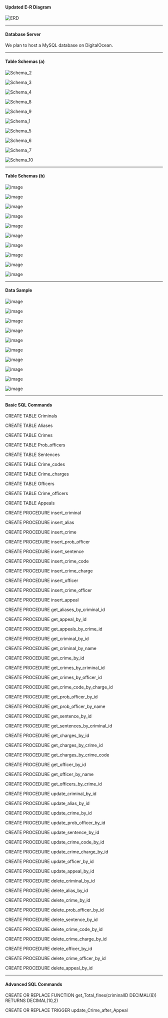 #### Updated E-R Diagram

![ERD](./images/ERD.png)

---

#### Database Server

We plan to host a MySQL database on DigitalOcean.

---

#### Table Schemas (a)

![Schema_2](./images/Schemas/Schema_2.png)

![Schema_3](./images/Schemas/Schema_3.png)

![Schema_4](./images/Schemas/Schema_4.png)

![Schema_8](./images/Schemas/Schema_8.png)

![Schema_9](./images/Schemas/Schema_9.png)

![Schema_1](./images/Schemas/Schema_1.png)

![Schema_5](./images/Schemas/Schema_5.png)

![Schema_6](./images/Schemas/Schema_6.png)

![Schema_7](./images/Schemas/Schema_7.png)

![Schema_10](./images/Schemas/Schema_10.png)

---

#### Table Schemas (b)

![image](https://github.com/kakary-cc/Crime-Tracking-Database-System/assets/165611994/258aab57-9ee8-420c-bce6-8dd771c11775)

![image](https://github.com/kakary-cc/Crime-Tracking-Database-System/assets/165611994/7eb14f53-8d95-41a1-88f1-028530f08f95)

![image](https://github.com/kakary-cc/Crime-Tracking-Database-System/assets/165611994/14faeb91-2293-43f2-9d96-e6d6dca52cba)

![image](https://github.com/kakary-cc/Crime-Tracking-Database-System/assets/165611994/1f812c66-8489-431f-8d25-637973ebdd94)

![image](https://github.com/kakary-cc/Crime-Tracking-Database-System/assets/165611994/b99fc213-9385-4113-b91e-2dc4621a0160)

![image](https://github.com/kakary-cc/Crime-Tracking-Database-System/assets/165611994/10f3fc74-ca23-4253-b477-c79342eb0796)

![image](https://github.com/kakary-cc/Crime-Tracking-Database-System/assets/165611994/78e54c5f-e991-47da-9c84-9d960ac8dac5)

![image](https://github.com/kakary-cc/Crime-Tracking-Database-System/assets/165611994/67c111df-c2d5-4c88-9a1b-34041c61636e)

![image](https://github.com/kakary-cc/Crime-Tracking-Database-System/assets/165611994/b6d7ebc6-0691-4966-8cf3-d31c5d86d5f0)

![image](https://github.com/kakary-cc/Crime-Tracking-Database-System/assets/165611994/e26b3324-5735-4792-a309-1c7d9765d777)

---

#### Data Sample

![image](https://github.com/kakary-cc/Crime-Tracking-Database-System/assets/165611994/8f8a3181-05e2-4652-9f70-2af7d7a5e8ed)

![image](https://github.com/kakary-cc/Crime-Tracking-Database-System/assets/165611994/141c770f-d86b-42d1-8ca0-083c27d7956d)

![image](https://github.com/kakary-cc/Crime-Tracking-Database-System/assets/165611994/cb486d44-d047-48f9-90a0-4c9782081a9f)

![image](https://github.com/kakary-cc/Crime-Tracking-Database-System/assets/165611994/412f3e54-8d43-4c0e-adbb-0e8fab89229b)

![image](https://github.com/kakary-cc/Crime-Tracking-Database-System/assets/165611994/4175edd2-46d9-4662-9f9b-e6c3c17bc948)

![image](https://github.com/kakary-cc/Crime-Tracking-Database-System/assets/165611994/b2849318-9c93-4af1-926a-bd5c66ff7a6a)

![image](https://github.com/kakary-cc/Crime-Tracking-Database-System/assets/165611994/f65038bf-588e-4777-a2a9-8aa4689a2633)

![image](https://github.com/kakary-cc/Crime-Tracking-Database-System/assets/165611994/33076cbc-2bfb-4509-b8a2-55f6367cc72b)

![image](https://github.com/kakary-cc/Crime-Tracking-Database-System/assets/165611994/85485933-c4de-4b43-ac38-e7e0b97869b0)

![image](https://github.com/kakary-cc/Crime-Tracking-Database-System/assets/165611994/539feba9-d238-41f0-93bf-b9bcb62fe556)

---

#### Basic SQL Commands

CREATE TABLE Criminals

CREATE TABLE Aliases

CREATE TABLE Crimes

CREATE TABLE Prob_officers

CREATE TABLE Sentences

CREATE TABLE Crime_codes

CREATE TABLE Crime_charges

CREATE TABLE Officers

CREATE TABLE Crime_officers

CREATE TABLE Appeals

CREATE PROCEDURE insert_criminal

CREATE PROCEDURE insert_alias

CREATE PROCEDURE insert_crime

CREATE PROCEDURE insert_prob_officer

CREATE PROCEDURE insert_sentence

CREATE PROCEDURE insert_crime_code

CREATE PROCEDURE insert_crime_charge

CREATE PROCEDURE insert_officer

CREATE PROCEDURE insert_crime_officer

CREATE PROCEDURE insert_appeal

CREATE PROCEDURE get_aliases_by_criminal_id

CREATE PROCEDURE get_appeal_by_id

CREATE PROCEDURE get_appeals_by_crime_id

CREATE PROCEDURE get_criminal_by_id

CREATE PROCEDURE get_criminal_by_name

CREATE PROCEDURE get_crime_by_id

CREATE PROCEDURE get_crimes_by_criminal_id

CREATE PROCEDURE get_crimes_by_officer_id

CREATE PROCEDURE get_crime_code_by_charge_id

CREATE PROCEDURE get_prob_officer_by_id

CREATE PROCEDURE get_prob_officer_by_name

CREATE PROCEDURE get_sentence_by_id

CREATE PROCEDURE get_sentences_by_criminal_id

CREATE PROCEDURE get_charges_by_id

CREATE PROCEDURE get_charges_by_crime_id

CREATE PROCEDURE get_charges_by_crime_code

CREATE PROCEDURE get_officer_by_id

CREATE PROCEDURE get_officer_by_name

CREATE PROCEDURE get_officers_by_crime_id

CREATE PROCEDURE update_criminal_by_id

CREATE PROCEDURE update_alias_by_id

CREATE PROCEDURE update_crime_by_id

CREATE PROCEDURE update_prob_officer_by_id

CREATE PROCEDURE update_sentence_by_id

CREATE PROCEDURE update_crime_code_by_id

CREATE PROCEDURE update_crime_charge_by_id

CREATE PROCEDURE update_officer_by_id

CREATE PROCEDURE update_appeal_by_id

CREATE PROCEDURE delete_criminal_by_id

CREATE PROCEDURE delete_alias_by_id

CREATE PROCEDURE delete_crime_by_id

CREATE PROCEDURE delete_prob_officer_by_id

CREATE PROCEDURE delete_sentence_by_id

CREATE PROCEDURE delete_crime_code_by_id

CREATE PROCEDURE delete_crime_charge_by_id

CREATE PROCEDURE delete_officer_by_id

CREATE PROCEDURE delete_crime_officer_by_id

CREATE PROCEDURE delete_appeal_by_id

---

#### Advanced SQL Commands

CREATE OR REPLACE FUNCTION get_Total_fines(criminalID DECIMAL(6)) RETURNS DECIMAL(10,2)

CREATE OR REPLACE TRIGGER update_Crime_after_Appeal
